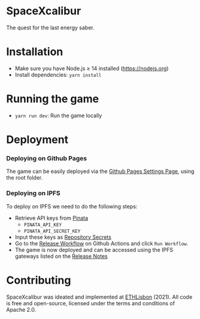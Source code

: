 # SpaceXcalibur
The quest for the last energy saber.

Installation
============

  * Make sure you have Node.js ≥ 14 installed (https://nodejs.org)
  * Install dependencies: `yarn install`

Running the game
================

* `yarn run dev`: Run the game locally

Deployment
==========

### Deploying on Github Pages

The game can be easily deployed via the <a href="../../settings/pages">Github Pages Settings Page</a>, using the root folder.

### Deploying on IPFS

To deploy on IPFS we need to do the following steps:

* Retrieve API keys from [Pinata](https://pinata.cloud/)
  * `PINATA_API_KEY`
  * `PINATA_API_SECRET_KEY`
* Input these keys as <a href="../../settings/secrets/actions">Repository Secrets</a>
* Go to the <a href="../../actions/workflows/release.yaml">Release Workflow</a> on Github Actions and click `Run Workflow`.
* The game is now deployed and can be accessed using the IPFS gateways listed on the <a href="../../releases">Release Notes</a>

Contributing
============

SpaceXcalibur was ideated and implemented at [ETHLisbon](https://ethlisbon.org) (2021). All code is free and open-source, licensed under the terms and conditions of Apache 2.0.
